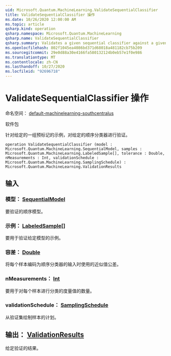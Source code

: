 ```yaml
---
uid: Microsoft.Quantum.MachineLearning.ValidateSequentialClassifier
title: ValidateSequentialClassifier 操作
ms.date: 10/26/2020 12:00:00 AM
ms.topic: article
qsharp.kind: operation
qsharp.namespace: Microsoft.Quantum.MachineLearning
qsharp.name: ValidateSequentialClassifier
qsharp.summary: Validates a given sequential classifier against a given set of pre-labeled samples.
ms.openlocfilehash: 802f1045ea4086bd371d68018a481182cb75b209
ms.sourcegitcommit: 29e0d88a30e4166fa580132124b0eb57e1f0e986
ms.translationtype: MT
ms.contentlocale: zh-CN
ms.lasthandoff: 10/27/2020
ms.locfileid: "92696718"
---
```

# <a name="validatesequentialclassifier-operation"></a>ValidateSequentialClassifier 操作

命名空间： [default-machinelearning-southcentralus](xref:Microsoft.Quantum.MachineLearning)

软件包 [](https://nuget.org/packages/)


针对给定的一组预标记的示例，对给定的顺序分类器进行验证。

```qsharp
operation ValidateSequentialClassifier (model : Microsoft.Quantum.MachineLearning.SequentialModel, samples : Microsoft.Quantum.MachineLearning.LabeledSample[], tolerance : Double, nMeasurements : Int, validationSchedule : Microsoft.Quantum.MachineLearning.SamplingSchedule) : Microsoft.Quantum.MachineLearning.ValidationResults
```


## <a name="input"></a>输入

### <a name="model--sequentialmodel"></a>模型： [SequentialModel](xref:Microsoft.Quantum.MachineLearning.SequentialModel)

要验证的顺序模型。


### <a name="samples--labeledsample"></a>示例： [LabeledSample](xref:Microsoft.Quantum.MachineLearning.LabeledSample)[]

要用于验证给定模型的示例。


### <a name="tolerance--double"></a>容差： [Double](xref:microsoft.quantum.lang-ref.double)

将每个样本编码为顺序分类器的输入时使用的近似值公差。


### <a name="nmeasurements--int"></a>nMeasurements： [Int](xref:microsoft.quantum.lang-ref.int)

要用于对每个样本进行分类的度量值的数量。


### <a name="validationschedule--samplingschedule"></a>validationSchedule： [SamplingSchedule](xref:Microsoft.Quantum.MachineLearning.SamplingSchedule)

从验证集绘制样本的计划。



## <a name="output--validationresults"></a>输出： [ValidationResults](xref:Microsoft.Quantum.MachineLearning.ValidationResults)

给定验证的结果。